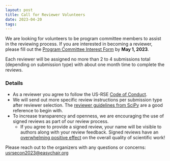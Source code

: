 ```yaml
---
layout: post
title: Call for Reviewer Volunteers
date: 2023-04-20
tags:
---
```


We are looking for volunteers to be program committee members to assist in the
reviewing process. If you are interested in becoming a reviewer, please fill
out the [Program Committee Interest Form](https://forms.gle/kx1d4qq9iVkLHB21A)
by **May 1, 2023**. 
 
Each reviewer will be assigned no more than 2 to 4 submissions total
(depending on submission type) with about one month time to complete the reviews.  
 
### Details

- As a reviewer you agree to follow the US-RSE [Code of Conduct](https://us-rse.org/about/code-of-conduct/). 
- We will send out more specific review instructions per submission type after
  reviewer selection. The
  [reviewer guidelines from SciPy](https://www.scipy2023.scipy.org/chair-reviewer-guidelines)
  are a good reference to begin with.
- To increase transparency and openness, we are encouraging the use of signed
  reviews as part of our review process.
  - If you agree to provide a signed review, your name will be visible to
  authors along with your review feedback. Signed reviews have an
  [overwhelming positive effect](https://www.cambridge.org/core/journals/the-british-journal-of-psychiatry/article/open-peer-review-a-randomised-controlled-trial/1F81447FC67B3BAFDCCCCE82B6C7A187)
  on the overall quality of scientific work! 
 
Please reach out to the organizers with any questions or concerns:
[usrsecon2023@easychair.org](mailto:usrsecon2023@easychair.org)
